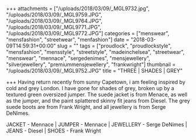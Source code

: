 +++
attachments = ["/uploads/2018/03/09/_MGL9732.jpg", "/uploads/2018/03/09/_MGL9759.JPG", "/uploads/2018/03/09/_MGL9764.JPG", "/uploads/2018/03/09/_MGL9771.JPG", "/uploads/2018/03/09/_MGL9772.JPG"]
categories = ["menswear", "mensfashion", "streetwear", "menfashion"]
date = "2018-03-09T14:59:31+00:00"
slug = ""
tags = ["proudlock", "proudlockstyle", "mensfashion", "mensstyle", "streetstyle", "madeinchelsea", "streetwear", "menswear", "mennace", "sergedenimes", "mensjewellery", "silverjewellery", "premiummensjewellery", "frankwright"]
thumbnail = "/uploads/2018/03/09/_MGL9752.JPG"
title = "THREE | SHADES | GREY"

+++
Having return recently from sunny Capetown, i am feeling inspired by cold and grey London. I have gone for shades of grey, broken up by a textured green oversized jumper. The suede jacket is from Menace, as well as the jumper, and the paint splattered skinny fit jeans from Diesel. The grey suede boots are from Frank Wright, and all jewellery is from Serge DeNimes.

JACKET - Mennace | JUMPER - Mennace | JEWELLERY - Serge DeNimes | JEANS - Diesel | SHOES - Frank Wright